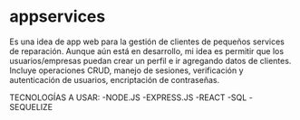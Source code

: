 # appservices
Es una idea de app web para la gestión de clientes de pequeños services de reparación.
Aunque aún está en desarrollo, mi idea es permitir que los usuarios/empresas puedan crear un perfil e ir agregando datos de clientes.
Incluye operaciones CRUD, manejo de sesiones, verificación y autenticación de usuarios, encriptación de contraseñas.

TECNOLOGÍAS A USAR:
-NODE.JS
-EXPRESS.JS
-REACT
-SQL
-SEQUELIZE
